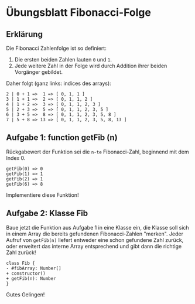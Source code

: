 # Übungsblatt Fibonacci-Folge

## Erklärung

Die Fibonacci Zahlenfolge ist so definiert:

1. Die ersten beiden Zahlen lauten `0` und `1`.
2. Jede weitere Zahl in der Folge wird durch Addition ihrer beiden Vorgänger gebildet.

Daher folgt (ganz links: indices des arrays):

```code
2 | 0 + 1 =>  1 => [ 0, 1, 1 ]
3 | 1 + 1 =>  2 => [ 0, 1, 1, 2 ]
4 | 1 + 2 =>  3 => [ 0, 1, 1, 2, 3 ]
5 | 2 + 3 =>  5 => [ 0, 1, 1, 2, 3, 5 ]
6 | 3 + 5 =>  8 => [ 0, 1, 1, 2, 3, 5, 8 ]
7 | 5 + 8 => 13 => [ 0, 1, 1, 2, 3, 5, 8, 13 ]
```

## Aufgabe 1: function getFib (n)

Rückgabewert der Funktion sei die `n-te` Fibonacci-Zahl, beginnend mit dem
Index 0.

```code
getFib(0) => 0
getFib(1) => 1
getFib(2) => 1
getFib(6) => 8
```

Implementiere diese Funktion!

## Aufgabe 2: Klasse Fib

Baue jetzt die Funktion aus Aufgabe 1 in eine Klasse ein, die Klasse soll sich
in einem Array die bereits gefundenen Fibonacci-Zahlen "merken". Jeder Aufruf
von `getFib(n)` liefert entweder eine schon gefundene Zahl zurück, oder
erweitert das interne Array entsprechend und gibt dann die richtige Zahl zurück!

```plantuml
class Fib {
- #fibArray: Number[]
+ constructor()
+ getFib(n): Number
}
```

Gutes Gelingen!
